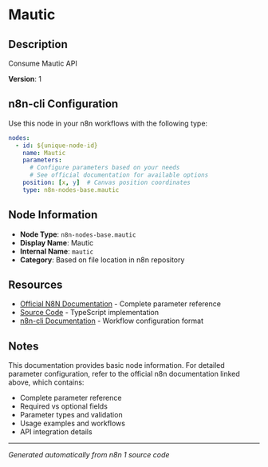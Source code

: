 # Mautic

## Description

Consume Mautic API

**Version**: 1

## n8n-cli Configuration

Use this node in your n8n workflows with the following type:

```yaml
nodes:
  - id: ${unique-node-id}
    name: Mautic
    parameters:
      # Configure parameters based on your needs
      # See official documentation for available options
    position: [x, y]  # Canvas position coordinates
    type: n8n-nodes-base.mautic
```

## Node Information

- **Node Type**: `n8n-nodes-base.mautic`
- **Display Name**: Mautic
- **Internal Name**: `mautic`
- **Category**: Based on file location in n8n repository

## Resources

- [Official N8N Documentation](https://docs.n8n.io/integrations/builtin/app-nodes/n8n-nodes-base.mautic/) - Complete parameter reference
- [Source Code](https://github.com/n8n-io/n8n/blob/master/packages/nodes-base/nodes/Mautic/Mautic.node.ts) - TypeScript implementation
- [n8n-cli Documentation](https://github.com/edenreich/n8n-cli) - Workflow configuration format

## Notes

This documentation provides basic node information. For detailed parameter configuration, 
refer to the official n8n documentation linked above, which contains:

- Complete parameter reference
- Required vs optional fields
- Parameter types and validation
- Usage examples and workflows
- API integration details

---
*Generated automatically from n8n 1 source code*
